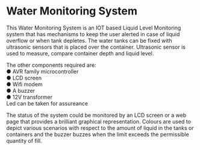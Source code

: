 # Water Monitoring System

This Water Monitoring System is an IOT based Liquid Level Monitoring system that has mechanisms to keep the user alerted in case of liquid overflow or when tank depletes. The water tanks can be fixed with ultrasonic sensors that is placed over the container. Ultrasonic sensor is used to measure, compare container depth and liquid level.

The other components required are:<br>
● AVR family microcontroller <br>
● LCD screen<br>
● Wifi modem<br>
● A buzzer<br>
● 12V transformer<br>
Led can be taken for assureance

The status of the system could be monitored by an LCD screen or a web page that provides a brilliant graphical representation. Colours are used to depict various scenarios with respect to the amount of liquid in the tanks or containers and the buzzer buzzes when the limit exceeds the permissible quantity of fill.
